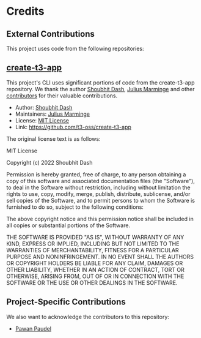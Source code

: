 # Credits

## External Contributions

This project uses code from the following repositories:

## [create-t3-app](https://github.com/t3-oss/create-t3-app)

This project's CLI uses significant portions of code from the create-t3-app repository. We thank the author [Shoubhit Dash](https://github.com/nexxeln), [Julius Marminge](https://github.com/juliusmarminge) and other [contributors](https://github.com/t3-oss/create-t3-app/graphs/contributors) for their valuable contributions.

- Author: [Shoubhit Dash](https://github.com/nexxeln)
- Maintainers: [Julius Marminge](https://github.com/juliusmarminge)
- License: [MIT License](https://github.com/t3-oss/create-t3-app/blob/next/LICENSE)
- Link: <https://github.com/t3-oss/create-t3-app>

The original license text is as follows:

MIT License

Copyright (c) 2022 Shoubhit Dash

Permission is hereby granted, free of charge, to any person obtaining a copy
of this software and associated documentation files (the "Software"), to deal
in the Software without restriction, including without limitation the rights
to use, copy, modify, merge, publish, distribute, sublicense, and/or sell
copies of the Software, and to permit persons to whom the Software is
furnished to do so, subject to the following conditions:

The above copyright notice and this permission notice shall be included in all
copies or substantial portions of the Software.

THE SOFTWARE IS PROVIDED "AS IS", WITHOUT WARRANTY OF ANY KIND, EXPRESS OR
IMPLIED, INCLUDING BUT NOT LIMITED TO THE WARRANTIES OF MERCHANTABILITY,
FITNESS FOR A PARTICULAR PURPOSE AND NONINFRINGEMENT. IN NO EVENT SHALL THE
AUTHORS OR COPYRIGHT HOLDERS BE LIABLE FOR ANY CLAIM, DAMAGES OR OTHER
LIABILITY, WHETHER IN AN ACTION OF CONTRACT, TORT OR OTHERWISE, ARISING FROM,
OUT OF OR IN CONNECTION WITH THE SOFTWARE OR THE USE OR OTHER DEALINGS IN THE
SOFTWARE.

## Project-Specific Contributions

We also want to acknowledge the contributors to this repository:

- [Pawan Paudel](https://github.com/pawanpaudel93)
